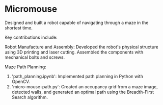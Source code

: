# Micromouse
Designed and built a robot capable of navigating through a maze in the shortest time. 

Key contributions include:

Robot Manufacture and Assembly: Developed the robot's physical structure using 3D printing and laser cutting. Assembled the components with mechanical bolts and screws.

Maze Path Planning: 
1. 'path_planning.ipynb': Implemented path planning in Python with OpenCV.
2. 'micro-mouse-path.py': Created an occupancy grid from a maze image, detected walls, and generated an optimal path using the Breadth-First Search algorithm.
